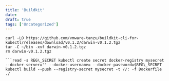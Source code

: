 ```yaml
---
title: 'Buildkit'
date: 
draft: true
tags: ['Uncategorized']
---
```


```
curl -LO https://github.com/vmware-tanzu/buildkit-cli-for-kubectl/releases/download/v0.1.2/darwin-v0.1.2.tgz
tar -C ~/bin -xvf darwin-v0.1.2.tgz
rm darwin-v0.1.2.tgz

```read -s REG\_SECRET kubectl create secret docker-registry mysecret --docker-server='' --docker-username= --docker-password=$REG\_SECRET kubectl build --push --registry-secret mysecret -t //: -f Dockerfile ./